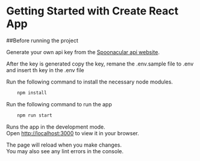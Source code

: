 # Getting Started with Create React App

##Before running the project 

Generate your own api key from the [Spoonacular api website](https://spoonacular.com/food-api).

After the key is generated copy the key, remane the .env.sample file to .env and insert th key in the .env file

Run the following command to install the necessary node modules.

```sh
    npm install
```

Run the following command to run the app

```sh
    npm run start
```

Runs the app in the development mode.\
Open [http://localhost:3000](http://localhost:3000) to view it in your browser.

The page will reload when you make changes.\
You may also see any lint errors in the console.
